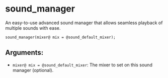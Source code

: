 # sound_manager
An easy-to-use advanced sound manager that allows seamless playback of multiple sounds with ease.

`sound_manager(mixer@ mix = @sound_default_mixer);`

## Arguments:
- `mixer@ mix = @sound_default_mixer`: The mixer to set on this sound manager (optional).

